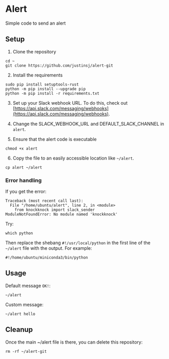 # Alert
Simple code to send an alert

## Setup
1. Clone the repository
```
cd ~
git clone https://github.com/justinsj/alert-git
```
2. Install the requirements
```
sudo pip install setuptools-rust
python -m pip install --upgrade pip
python -m pip install -r requirements.txt
```
3. Set up your Slack webhook URL. To do this, check out [https://api.slack.com/messaging/webhooks](https://api.slack.com/messaging/webhooks).

4. Change the SLACK_WEBHOOK_URL and DEFAULT_SLACK_CHANNEL in `alert`.

5. Ensure that the alert code is executable
```
chmod +x alert
```
6. Copy the file to an easily accessible location like `~/alert`.
```
cp alert ~/alert
```

### Error handling
If you get the error:
```
Traceback (most recent call last):
  File "/home/ubuntu/alert", line 2, in <module>
    from knockknock import slack_sender
ModuleNotFoundError: No module named 'knockknock'
```
Try:
```
which python
```
Then replace the shebang `#!/usr/local/python` in the first line of the `~/alert` file with the output.
For example:
```
#!/home/ubuntu/miniconda3/bin/python
```

## Usage
Default message `OK!`:
```
~/alert
```
Custom message:
```
~/alert hello
```

## Cleanup
Once the main ~/alert file is there, you can delete this repository:
```
rm -rf ~/alert-git
```
